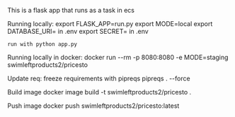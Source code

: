 This is a flask app that runs as a task in ecs

Running locally:
    export FLASK_APP=run.py
    export MODE=local
    export DATABASE_URI= in .env
    export SECRET= in .env
    
    run with python app.py


Running locally in docker:
    docker run --rm -p 8080:8080 -e MODE=staging swimleftproducts2/pricesto

Update req:
    freeze requirements with pipreqs
        pipreqs . --force

Build image 
    docker image build -t swimleftproducts2/pricesto . 

Push image
    docker push swimleftproducts2/pricesto:latest